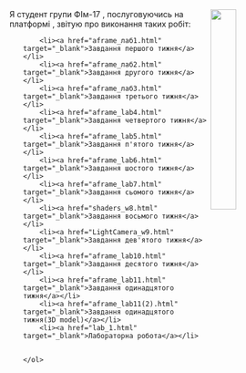<html>
<meta charset="UTF-8"/>
<script>
	whoami="Татаренко Анна Олексанрівна"
</script>
<title>Персональна сторінка студента</title>
<body>
	<img src="foto.jpg" width="30%" align="right"/>
	Я студент групи ФІм-17 <script> document.write(whoami);</script>, послуговуючись<script>document.write(navigator.userAgent);</script> на платформі <script>document.write(navigator.platform)</script>, звітую про виконання таких робіт:
	<ol>

		<li><a href="aframe_лаб1.html" target="_blank">Завдання першого тижня</a></li>
		<li><a href="aframe_лаб2.html" target="_blank">Завдання другого тижня</a></li>
		<li><a href="aframe_лаб3.html" target="_blank">Завдання третього тижня</a></li>
		<li><a href="aframe_lab4.html" target="_blank">Завдання четвертого тижня</a></li>
		<li><a href="aframe_lab5.html" target="_blank">Завдання п'ятого тижня</a></li>
		<li><a href="aframe_lab6.html" target="_blank">Завдання шостого тижня</a></li>
		<li><a href="aframe_lab7.html" target="_blank">Завдання сьомого тижня</a></li>
		<li><a href="shaders_w8.html" target="_blank">Завдання восьмого тижня</a></li>
		<li><a href="LightCamera_w9.html" target="_blank">Завдання дев'ятого тижня</a></li>
		<li><a href="aframe_lab10.html" target="_blank">Завдання десятого тижня</a></li>
		<li><a href="aframe_lab11.html" target="_blank">Завдання одинадцятого тижня</a></li>
		<li><a href="aframe_lab11(2).html" target="_blank">Завдання одинадцятого тижня(3D model)</a></li>
		<li><a href="lab_1.html" target="_blank">Лабораторна робота</a></li>
		

	</ol>
</body>
</html>
